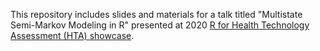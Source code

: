 This repository includes slides and materials for a talk titled "Multistate Semi-Markov Modeling in R" presented at 2020 [R for Health Technology Assessment (HTA) showcase](https://r-hta.org/events/workshop/2020/). 